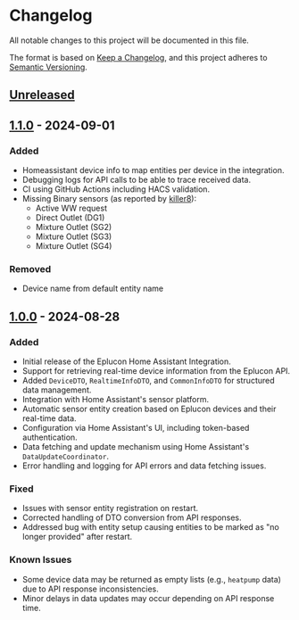 # Changelog

All notable changes to this project will be documented in this file.

The format is based on [Keep a Changelog](https://keepachangelog.com/en/1.1.0/), and this project adheres to [Semantic Versioning](https://semver.org/spec/v2.0.0.html).

## [Unreleased]

## [1.1.0](https://github.com/koenhendriks/ha-ecuplon/releases/1.1.0) - 2024-09-01
### Added
- Homeassistant device info to map entities per device in the integration.
- Debugging logs for API calls to be able to trace received data.
- CI using GitHub Actions including HACS validation.
- Missing Binary sensors (as reported by [killer8](https://tweakers.net/gallery/304893/)):
  - Active WW request
  - Direct Outlet (DG1)
  - Mixture Outlet (SG2)
  - Mixture Outlet (SG3)
  - Mixture Outlet (SG4)



### Removed
- Device name from default entity name

## [1.0.0](https://github.com/koenhendriks/ha-ecuplon/releases/1.0.0) - 2024-08-28
### Added
- Initial release of the Eplucon Home Assistant Integration.
- Support for retrieving real-time device information from the Eplucon API.
- Added `DeviceDTO`, `RealtimeInfoDTO`, and `CommonInfoDTO` for structured data management.
- Integration with Home Assistant's sensor platform.
- Automatic sensor entity creation based on Eplucon devices and their real-time data.
- Configuration via Home Assistant's UI, including token-based authentication.
- Data fetching and update mechanism using Home Assistant's `DataUpdateCoordinator`.
- Error handling and logging for API errors and data fetching issues.

### Fixed
- Issues with sensor entity registration on restart.
- Corrected handling of DTO conversion from API responses.
- Addressed bug with entity setup causing entities to be marked as "no longer provided" after restart.

### Known Issues
- Some device data may be returned as empty lists (e.g., `heatpump` data) due to API response inconsistencies.
- Minor delays in data updates may occur depending on API response time.

[Unreleased]: https://github.com/your-repo/eplucon-home-assistant-integration/compare/v1.0.0...HEAD
[1.0.0]: https://github.com/your-repo/eplucon-home-assistant-integration/releases/tag/v1.0.0
